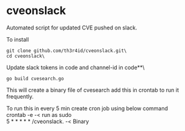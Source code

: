 # cveonslack
Automated script for updated CVE pushed on slack.

To install

```
git clone github.com/th3r4id/cveonslack.git\
cd cveonslack\
```
Update slack tokens in code and channel-id in code**\
```
go build cvesearch.go
```

This will create a binary file of cvesearch add this in crontab to run it frequently.

To run this in every 5 min create cron job using below command\
crontab -e -< run as sudo\
5 * * * * * /cveonslack.   -< Binary
